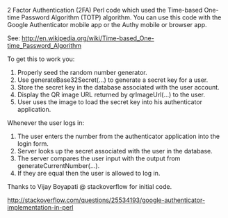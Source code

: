 2 Factor Authentication (2FA) Perl code which used the Time-based One-time Password
Algorithm (TOTP) algorithm.  You can use this code with the Google Authenticator
mobile app or the Authy mobile or browser app.

See: http://en.wikipedia.org/wiki/Time-based_One-time_Password_Algorithm

To get this to work you:

 1. Properly seed the random number generator.
 2. Use generateBase32Secret(...) to generate a secret key for a user.
 3. Store the secret key in the database associated with the user account.
 4. Display the QR image URL returned by qrImageUrl(...) to the user.
 5. User uses the image to load the secret key into his authenticator application.

Whenever the user logs in:

1. The user enters the number from the authenticator application into the login form.
2. Server looks up the secret associated with the user in the database.
3. The server compares the user input with the output from generateCurrentNumber(...).
4. If they are equal then the user is allowed to log in.

Thanks to Vijay Boyapati @ stackoverflow for initial code.

http://stackoverflow.com/questions/25534193/google-authenticator-implementation-in-perl
